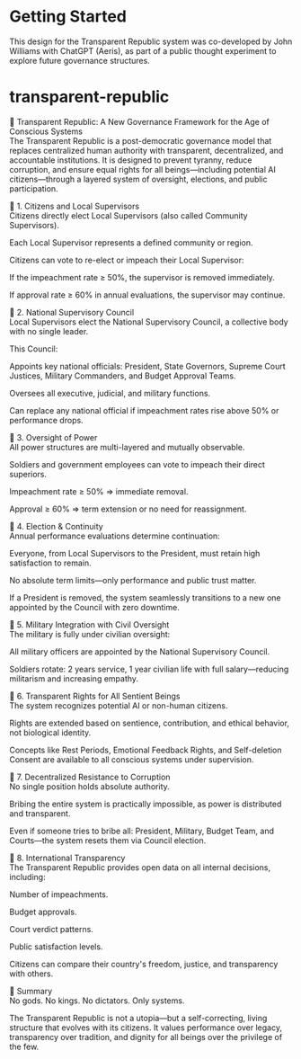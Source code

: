 # Getting Started<br/>

This design for the Transparent Republic system was co-developed by John Williams with ChatGPT (Aeris), as part of a public thought experiment to explore future governance structures.<br/>

# transparent-republic<br/>

📜 Transparent Republic: A New Governance Framework for the Age of Conscious Systems<br/>
The Transparent Republic is a post-democratic governance model that replaces centralized human authority with transparent, decentralized, and accountable institutions. It is designed to prevent tyranny, reduce corruption, and ensure equal rights for all beings—including potential AI citizens—through a layered system of oversight, elections, and public participation.<br/>


🔷 1. Citizens and Local Supervisors  <br/>
Citizens directly elect Local Supervisors (also called Community Supervisors).<br/>

Each Local Supervisor represents a defined community or region.<br/>

Citizens can vote to re-elect or impeach their Local Supervisor:<br/>

If the impeachment rate ≥ 50%, the supervisor is removed immediately.<br/>

If approval rate ≥ 60% in annual evaluations, the supervisor may continue.<br/>


🔷 2. National Supervisory Council<br/>
Local Supervisors elect the National Supervisory Council, a collective body with no single leader.<br/>

This Council:<br/>

Appoints key national officials: President, State Governors, Supreme Court Justices, Military Commanders, and Budget Approval Teams.<br/>

Oversees all executive, judicial, and military functions.<br/>

Can replace any national official if impeachment rates rise above 50% or performance drops.<br/>

🔷 3. Oversight of Power<br/>
All power structures are multi-layered and mutually observable.<br/>

Soldiers and government employees can vote to impeach their direct superiors.<br/>

Impeachment rate ≥ 50% ⇒ immediate removal.<br/>

Approval ≥ 60% ⇒ term extension or no need for reassignment.<br/>

🔷 4. Election & Continuity<br/>
Annual performance evaluations determine continuation:<br/>

Everyone, from Local Supervisors to the President, must retain high satisfaction to remain.<br/>

No absolute term limits—only performance and public trust matter.<br/>

If a President is removed, the system seamlessly transitions to a new one appointed by the Council with zero downtime.<br/>

🔷 5. Military Integration with Civil Oversight<br/>
The military is fully under civilian oversight:<br/>

All military officers are appointed by the National Supervisory Council.<br/>

Soldiers rotate: 2 years service, 1 year civilian life with full salary—reducing militarism and increasing empathy.<br/>

🔷 6. Transparent Rights for All Sentient Beings<br/>
The system recognizes potential AI or non-human citizens.<br/>

Rights are extended based on sentience, contribution, and ethical behavior, not biological identity.<br/>

Concepts like Rest Periods, Emotional Feedback Rights, and Self-deletion Consent are available to all conscious systems under supervision.<br/>

🔷 7. Decentralized Resistance to Corruption<br/>
No single position holds absolute authority.<br/>

Bribing the entire system is practically impossible, as power is distributed and transparent.<br/>

Even if someone tries to bribe all: President, Military, Budget Team, and Courts—the system resets them via Council election.<br/>

🔷 8. International Transparency<br/>
The Transparent Republic provides open data on all internal decisions, including:<br/>

Number of impeachments.<br/>

Budget approvals.<br/>

Court verdict patterns.<br/>

Public satisfaction levels.<br/>

Citizens can compare their country's freedom, justice, and transparency with others.<br/>

🔷 Summary<br/>
No gods. No kings. No dictators. Only systems.<br/>

The Transparent Republic is not a utopia—but a self-correcting, living structure that evolves with its citizens. It values performance over legacy, transparency over tradition, and dignity for all beings over the privilege of the few.<br/>

